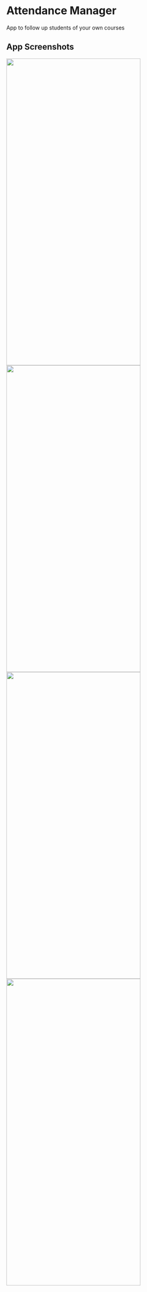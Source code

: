 # Attendance Manager

App to follow up students of your own courses

## App Screenshots
<div>
        <img src="https://github.com/Nidal-J/Attenfence-Manager/blob/main/screenshots/home_courses.png" height="800" width="350" style="margin-right: 50px;">
        <img src="https://github.com/Nidal-J/Attenfence-Manager/blob/main/screenshots/add_course.png" height="800" width="350">
        <img src="https://github.com/Nidal-J/Attenfence-Manager/blob/main/screenshots/students%20(2).png" height="800" width="350">
        <img src="https://github.com/Nidal-J/Attenfence-Manager/blob/main/screenshots/add_student.png" height="800" width="350">
</div>
